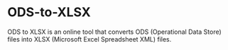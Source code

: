 # ODS-to-XLSX
ODS to XLSX is an online tool that converts ODS (Operational Data Store) files into XLSX (Microsoft Excel Spreadsheet XML) files.
